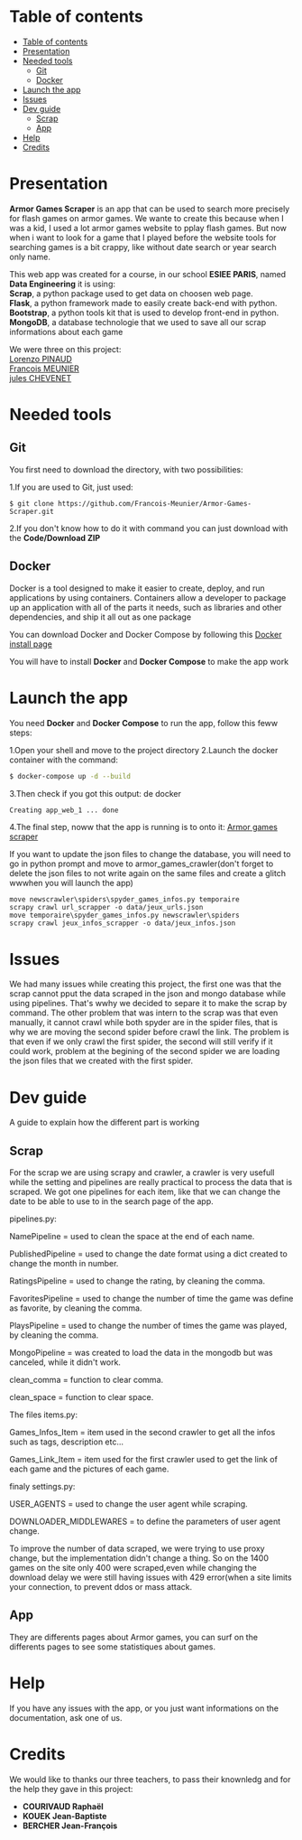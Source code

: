# Table of contents

<!-- TOC -->
- [Table of contents](#table-of-contents)
- [Presentation](#Presentation)
- [Needed tools](#Needed-tools)
  - [Git](#git)
  - [Docker](#docker)
- [Launch the app](#Launch-the-app)
- [Issues](#Issues)
- [Dev guide](#De-guide)
  - [Scrap](#Scrap)
  - [App](#App)
- [Help](#help)
- [Credits](#credits)

# Presentation

**Armor Games Scraper** is an app that can be used to search more precisely for flash games on armor games. We wante to create this because when I was a kid, I used a lot armor games website to pplay flash games.
But now when i want to look for a game that I played before the website tools for searching games is a bit crappy, like without date search or year search only name.

This web app was created for a course, in our school **ESIEE PARIS**, named **Data Engineering** it is using:<br/>
**Scrap**, a python package used to get data on choosen web page.<br/>
**Flask**, a python framework made to easily create back-end with python.<br/>
**Bootstrap**, a python tools kit that is used to develop front-end in python.<br/>
**MongoDB**, a database technologie that we used to save all our scrap informations about each game

We were three on this project:<br/>
[Lorenzo PINAUD](https://www.linkedin.com/in/lorenzo-pinaud-10a8601b7/)<br/>
[Francois MEUNIER](https://www.linkedin.com/in/fran%C3%A7ois-meunier-981194172/)<br/>
[jules CHEVENET](https://www.linkedin.com/in/jules-chevenet-4441b4189/)

# Needed tools

## Git 

You first need to download the directory, with two possibilities:

1.If you are used to Git, just used:

```
$ git clone https://github.com/Francois-Meunier/Armor-Games-Scraper.git 
```
2.If you don't know how to do it with command you can just download with the **Code/Download ZIP**

## Docker

Docker is a tool designed to make it easier to create, deploy, and run applications by using containers. Containers allow a developer to package up an application with all of the parts it needs, such as libraries and other dependencies, and ship it all out as one package

You can download Docker and Docker Compose by following this [Docker install page](https://www.docker.com/get-started)

You will have to install **Docker** and **Docker Compose** to make the app work

# Launch the app

You need **Docker** and **Docker Compose** to run the app, follow this feww steps:

1.Open your shell and move to the project directory
2.Launch the docker container with the command:
```bash
$ docker-compose up -d --build
```
3.Then check if you got this output:
 de docker
```bash
Creating app_web_1 ... done
```
4.The final step, noww that the app is running is to onto it:
                [Armor games scraper](http://127.0.0.1:5000/)
                


If you want to update the json files to change the database, you will need to go in python prompt and move to armor_games_crawler(don't forget to delete the json files to not write again on the same files and create a glitch wwwhen you will launch the app)
```
move newscrawler\spiders\spyder_games_infos.py temporaire 
scrapy crawl url_scrapper -o data/jeux_urls.json
move temporaire\spyder_games_infos.py newscrawler\spiders
scrapy crawl jeux_infos_scrapper -o data/jeux_infos.json
```


# Issues

We had many issues while creating this project, the first one was that the scrap cannot pput the data scraped in the json and mongo database while using pipelines. That's wwhy we decided to separe it to make the scrap by command.
The other problem that was intern to the scrap was that even manually, it cannot crawl while both spyder are in the spider files, that is why we are moving the second spider before crawl the link. The problem is that even if we only crawl the first spider, the second will still verify if it could work, problem at the begining of the second spider we are loading the json files that we created with the first spider.

# Dev guide

A guide to explain how the different part is working

## Scrap 

For the scrap we are using scrapy and crawler, a crawler is very usefull while the setting and pipelines are really practical to process the data that is scraped.
We got one pipelines for each item, like that we can change the date to be able to use to in the search page of the app.

pipelines.py:

NamePipeline = used to clean the space at the end of each name. 

PublishedPipeline = used to change the date format using a dict created to change the month in number.

RatingsPipeline = used to change the rating, by cleaning the comma.

FavoritesPipeline = used to change the number of time the game was define as favorite, by cleaning the comma.

PlaysPipeline = used to change the number of times the game was played, by cleaning the comma.

MongoPipeline = was created to load the data in the mongodb but was canceled, while it didn't work.


clean_comma = function to clear comma.

clean_space = function to clear space.

The files items.py:

Games_Infos_Item = item used in the second crawler to get all the infos such as tags, description etc...

Games_Link_Item = item used for the first crawler used to get the link of each game and the pictures of each game.

finaly settings.py:

USER_AGENTS = used to change the user agent while scraping.

DOWNLOADER_MIDDLEWARES = to define the parameters of user agent change.

To improve the number of data scraped, we were trying to use proxy change, but the implementation didn't change a thing.
So on the 1400 games on the site only 400 were scraped,even while changing the download delay we were still having issues with 429 error(when a site limits your connection, to prevent  ddos or mass attack.

## App

They are differents pages about Armor games, you can surf on the differents pages to see some statistiques about games.



# Help

If you have any issues with the app, or you just want informations on the documentation, ask one of us.

# Credits

We would like to thanks our three teachers, to pass their knownledg and for the help they gave in this project:
- **COURIVAUD Raphaël**
- **KOUEK Jean-Baptiste**
- **BERCHER Jean-François**
